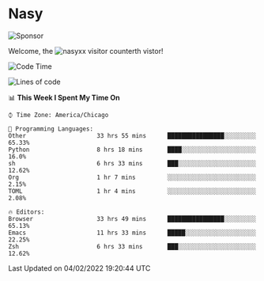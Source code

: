 # Nasy

<!--
<p align="center">
<img height="200" src="https://github-readme-stats.vercel.app/api?username=nasyxx&count_private=true&show_icons=true&theme=dracula&include_all_commits=true"/>
<img height="200" src="https://github-readme-stats.vercel.app/api/top-langs/?username=nasyxx&theme=dracula&hide=html,jupyter+notebook&count_private=true&show_icons=true"/>
</p>

  
----------------
-->

![Sponsor](https://img.shields.io/static/v1.svg?label=Sponsor&message=%E2%9D%A4&logo=GitHub&style=flat&color=pink)
 
Welcome, the ![nasyxx visitor counter](https://count.getloli.com/get/@nasyxx?theme=rule34)th vistor!
 
<!--START_SECTION:waka-->
![Code Time](http://img.shields.io/badge/Code%20Time-1%2C851%20hrs%2014%20mins-blue)

![Lines of code](https://img.shields.io/badge/From%20Hello%20World%20I%27ve%20Written-5%20Million%20lines%20of%20code-blue)

📊 **This Week I Spent My Time On** 

```text
⌚︎ Time Zone: America/Chicago

💬 Programming Languages: 
Other                    33 hrs 55 mins      ████████████████░░░░░░░░░   65.33% 
Python                   8 hrs 18 mins       ████░░░░░░░░░░░░░░░░░░░░░   16.0% 
sh                       6 hrs 33 mins       ███░░░░░░░░░░░░░░░░░░░░░░   12.62% 
Org                      1 hr 7 mins         ░░░░░░░░░░░░░░░░░░░░░░░░░   2.15% 
TOML                     1 hr 4 mins         ░░░░░░░░░░░░░░░░░░░░░░░░░   2.08%

🔥 Editors: 
Browser                  33 hrs 49 mins      ████████████████░░░░░░░░░   65.13% 
Emacs                    11 hrs 33 mins      █████░░░░░░░░░░░░░░░░░░░░   22.25% 
Zsh                      6 hrs 33 mins       ███░░░░░░░░░░░░░░░░░░░░░░   12.62%

```


 Last Updated on 04/02/2022 19:20:44 UTC
<!--END_SECTION:waka-->

<!-- ![visitors](https://visitor-badge.laobi.icu/badge?page_id=nasyxx.nasyxx) -->
